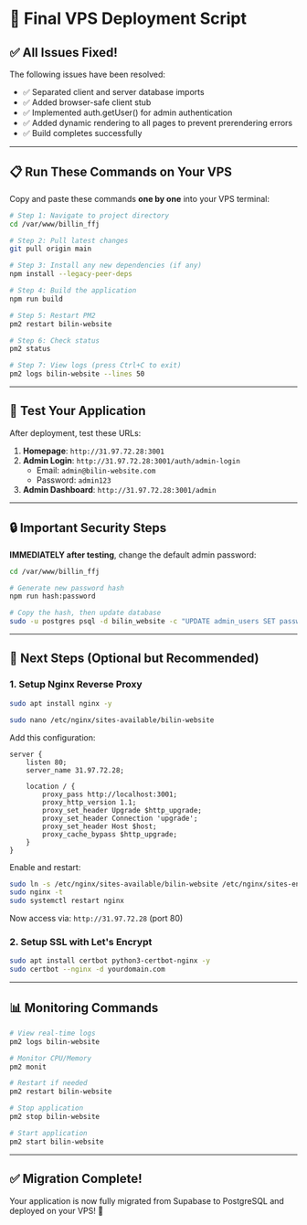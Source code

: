 # 🚀 Final VPS Deployment Script

## ✅ All Issues Fixed!

The following issues have been resolved:
- ✅ Separated client and server database imports
- ✅ Added browser-safe client stub
- ✅ Implemented auth.getUser() for admin authentication
- ✅ Added dynamic rendering to all pages to prevent prerendering errors
- ✅ Build completes successfully

---

## 📋 Run These Commands on Your VPS

Copy and paste these commands **one by one** into your VPS terminal:

```bash
# Step 1: Navigate to project directory
cd /var/www/billin_ffj

# Step 2: Pull latest changes
git pull origin main

# Step 3: Install any new dependencies (if any)
npm install --legacy-peer-deps

# Step 4: Build the application
npm run build

# Step 5: Restart PM2
pm2 restart bilin-website

# Step 6: Check status
pm2 status

# Step 7: View logs (press Ctrl+C to exit)
pm2 logs bilin-website --lines 50
```

---

## 🧪 Test Your Application

After deployment, test these URLs:

1. **Homepage**: `http://31.97.72.28:3001`
2. **Admin Login**: `http://31.97.72.28:3001/auth/admin-login`
   - Email: `admin@bilin-website.com`
   - Password: `admin123`
3. **Admin Dashboard**: `http://31.97.72.28:3001/admin`

---

## 🔒 Important Security Steps

**IMMEDIATELY after testing**, change the default admin password:

```bash
cd /var/www/billin_ffj

# Generate new password hash
npm run hash:password

# Copy the hash, then update database
sudo -u postgres psql -d bilin_website -c "UPDATE admin_users SET password_hash = 'YOUR_NEW_HASH_HERE' WHERE email = 'admin@bilin-website.com';"
```

---

## 🎯 Next Steps (Optional but Recommended)

### 1. Setup Nginx Reverse Proxy

```bash
sudo apt install nginx -y

sudo nano /etc/nginx/sites-available/bilin-website
```

Add this configuration:

```nginx
server {
    listen 80;
    server_name 31.97.72.28;

    location / {
        proxy_pass http://localhost:3001;
        proxy_http_version 1.1;
        proxy_set_header Upgrade $http_upgrade;
        proxy_set_header Connection 'upgrade';
        proxy_set_header Host $host;
        proxy_cache_bypass $http_upgrade;
    }
}
```

Enable and restart:

```bash
sudo ln -s /etc/nginx/sites-available/bilin-website /etc/nginx/sites-enabled/
sudo nginx -t
sudo systemctl restart nginx
```

Now access via: `http://31.97.72.28` (port 80)

### 2. Setup SSL with Let's Encrypt

```bash
sudo apt install certbot python3-certbot-nginx -y
sudo certbot --nginx -d yourdomain.com
```

---

## 📊 Monitoring Commands

```bash
# View real-time logs
pm2 logs bilin-website

# Monitor CPU/Memory
pm2 monit

# Restart if needed
pm2 restart bilin-website

# Stop application
pm2 stop bilin-website

# Start application
pm2 start bilin-website
```

---

## ✅ Migration Complete!

Your application is now fully migrated from Supabase to PostgreSQL and deployed on your VPS! 🎉
